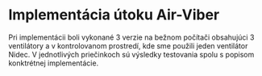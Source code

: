 # Implementácia útoku Air-Viber

Pri implementácii boli vykonané 3 verzie na bežnom počítači obsahujúci 3 ventilátory a v kontrolovanom prostredí, kde sme použili jeden ventilátor Nidec. V jednotlivých priečinkoch sú výsledky testovania spolu s popisom konktrétnej implementácie. 
